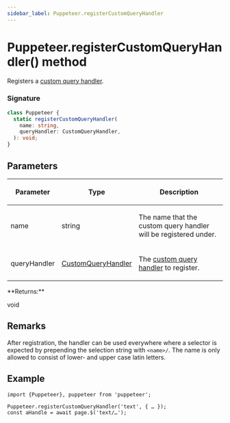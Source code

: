 ```yaml
---
sidebar_label: Puppeteer.registerCustomQueryHandler
---
```


# Puppeteer.registerCustomQueryHandler() method

Registers a [custom query handler](./puppeteer.customqueryhandler.md).

### Signature

```typescript
class Puppeteer {
  static registerCustomQueryHandler(
    name: string,
    queryHandler: CustomQueryHandler,
  ): void;
}
```

## Parameters

<table><thead><tr><th>

Parameter

</th><th>

Type

</th><th>

Description

</th></tr></thead>
<tbody><tr><td>

name

</td><td>

string

</td><td>

The name that the custom query handler will be registered under.

</td></tr>
<tr><td>

queryHandler

</td><td>

[CustomQueryHandler](./puppeteer.customqueryhandler.md)

</td><td>

The [custom query handler](./puppeteer.customqueryhandler.md) to register.

</td></tr>
</tbody></table>
**Returns:**

void

## Remarks

After registration, the handler can be used everywhere where a selector is expected by prepending the selection string with `<name>/`. The name is only allowed to consist of lower- and upper case latin letters.

## Example

```
import {Puppeteer}, puppeteer from 'puppeteer';

Puppeteer.registerCustomQueryHandler('text', { … });
const aHandle = await page.$('text/…');
```
